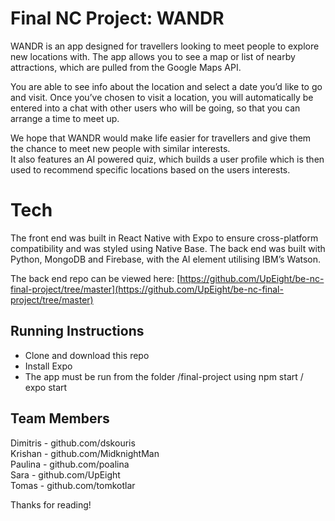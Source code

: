# Final NC Project: WANDR

WANDR is an app designed for travellers looking to meet people to explore new locations with. The app allows you to see a map or list of nearby attractions, which are pulled from the Google Maps API.

You are able to see info about the location and select a date you’d like to go and visit. Once you’ve chosen to visit a location, you will automatically be entered into a chat with other users who will be going, so that you can arrange a time to meet up.

We hope that WANDR would make life easier for travellers and give them the chance to meet new people with similar interests.  
It also features an AI powered quiz, which builds a user profile which is then used to recommend specific locations based on the users interests.

# Tech

The front end was built in React Native with Expo to ensure cross-platform compatibility and was styled using Native Base. The back end was built with Python, MongoDB and Firebase, with the AI element utilising IBM’s Watson.

The back end repo can be viewed here: [https://github.com/UpEight/be-nc-final-project/tree/master](https://github.com/UpEight/be-nc-final-project/tree/master)

## Running Instructions

- Clone and download this repo
- Install Expo
- The app must be run from the folder /final-project using npm start / expo start

## Team Members

Dimitris - github.com/dskouris  
Krishan - github.com/MidknightMan  
Paulina - github.com/poalina  
Sara - github.com/UpEight  
Tomas - github.com/tomkotlar

Thanks for reading!
